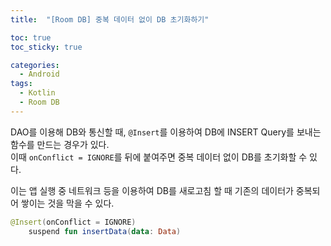 ```yaml
---
title:  "[Room DB] 중복 데이터 없이 DB 초기화하기"

toc: true
toc_sticky: true

categories:
  - Android
tags:
  - Kotlin
  - Room DB
---
```


DAO를 이용해 DB와 통신할 때, ```@Insert```를 이용하여 DB에 INSERT Query를 보내는 함수를 만드는 경우가 있다.  
이때 ```onConflict = IGNORE```를 뒤에 붙여주면 중복 데이터 없이 DB를 초기화할 수 있다.  

이는 앱 실행 중 네트워크 등을 이용하여 DB를 새로고침 할 때 기존의 데이터가 중복되어 쌓이는 것을 막을 수 있다.

```kotlin
@Insert(onConflict = IGNORE)
    suspend fun insertData(data: Data)
```
